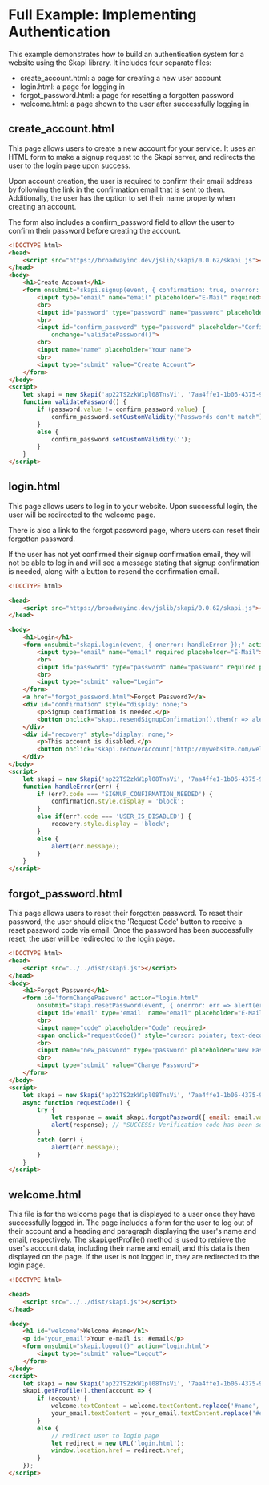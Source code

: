 # Full Example: Implementing Authentication
This example demonstrates how to build an authentication system for a website using the Skapi library. It includes four separate files:

- create_account.html: a page for creating a new user account
- login.html: a page for logging in
- forgot_password.html: a page for resetting a forgotten password
- welcome.html: a page shown to the user after successfully logging in

## create_account.html

This page allows users to create a new account for your service. It uses an HTML form to make a signup request to the Skapi server, and redirects the user to the login page upon success.

Upon account creation, the user is required to confirm their email address by following the link in the confirmation email that is sent to them. Additionally, the user has the option to set their name property when creating an account.

The form also includes a confirm_password field to allow the user to confirm their password before creating the account.

``` html
<!DOCTYPE html>
<head>
    <script src="https://broadwayinc.dev/jslib/skapi/0.0.62/skapi.js"></script>
</head>
<body>
    <h1>Create Account</h1>
    <form onsubmit="skapi.signup(event, { confirmation: true, onerror: err => alert(err.message) })" action="login.html">
        <input type="email" name="email" placeholder="E-Mail" required>
        <br>
        <input id="password" type="password" name="password" placeholder="Password" required>
        <br>
        <input id="confirm_password" type="password" placeholder="Confirm Password" required
            onchange="validatePassword()">
        <br>
        <input name="name" placeholder="Your name">
        <br>
        <input type="submit" value="Create Account">
    </form>
</body>
<script>
    let skapi = new Skapi('ap22TS2zkW1pl08TnsVi', '7aa4ffe1-1b06-4375-9be2-47d89da9d206');
    function validatePassword() {
        if (password.value != confirm_password.value) {
            confirm_password.setCustomValidity("Passwords don't match");
        }
        else {
            confirm_password.setCustomValidity('');
        }
    }
</script>
```


## login.html

This page allows users to log in to your website. Upon successful login, the user will be redirected to the welcome page.

There is also a link to the forgot password page, where users can reset their forgotten password.

If the user has not yet confirmed their signup confirmation email, they will not be able to log in and will see a message stating that signup confirmation is needed, along with a button to resend the confirmation email.

``` html
<!DOCTYPE html>

<head>
    <script src="https://broadwayinc.dev/jslib/skapi/0.0.62/skapi.js"></script>
</head>

<body>
    <h1>Login</h1>
    <form onsubmit="skapi.login(event, { onerror: handleError });" action="welcome.html">
        <input type="email" name="email" required placeholder="E-Mail">
        <br>
        <input id="password" type="password" name="password" required placeholder="Password">
        <br>
        <input type="submit" value="Login">
    </form>
    <a href="forgot_password.html">Forgot Password?</a>
    <div id="confirmation" style="display: none;">
        <p>Signup confirmation is needed.</p>
        <button onclick="skapi.resendSignupConfirmation().then(r => alert(r))">Resend Confirmation e-mail</button>
    </div>
    <div id="recovery" style="display: none;">
        <p>This account is disabled.</p>
        <button onclick='skapi.recoverAccount("http://mywebsite.com/welcome-back").then(r => alert(r))'>Send Recovery E-Mail</button>
    </div>
</body>
<script>
    let skapi = new Skapi('ap22TS2zkW1pl08TnsVi', '7aa4ffe1-1b06-4375-9be2-47d89da9d206');
    function handleError(err) {
        if (err?.code === 'SIGNUP_CONFIRMATION_NEEDED') {
            confirmation.style.display = 'block';
        }
        else if(err?.code === 'USER_IS_DISABLED') {
            recovery.style.display = 'block';
        }
        else {
            alert(err.message);
        }
    }
</script>
```


## forgot_password.html

This page allows users to reset their forgotten password.
To reset their password, the user should click the 'Request Code' button to receive a reset password code via email.
Once the password has been successfully reset, the user will be redirected to the login page.

``` html
<!DOCTYPE html>
<head>
    <script src="../../dist/skapi.js"></script>
</head>
<body>
    <h1>Forgot Password</h1>
    <form id='formChangePassword' action="login.html"
        onsubmit="skapi.resetPassword(event, { onerror: err => alert(err.message) })">
        <input id='email' type='email' name="email" placeholder="E-Mail">
        <br>
        <input name="code" placeholder="Code" required>
        <span onclick="requestCode()" style="cursor: pointer; text-decoration: underline;">Request Code</span>
        <br>
        <input name="new_password" type='password' placeholder="New Password" required>
        <br>
        <input type="submit" value="Change Password">
    </form>
</body>
<script>
    let skapi = new Skapi('ap22TS2zkW1pl08TnsVi', '7aa4ffe1-1b06-4375-9be2-47d89da9d206');
    async function requestCode() {
        try {
            let response = await skapi.forgotPassword({ email: email.value });
            alert(response); // "SUCCESS: Verification code has been sent."
        }
        catch (err) {
            alert(err.message);
        }
    }
</script>
```

## welcome.html

This file is for the welcome page that is displayed to a user once they have successfully logged in. The page includes a form for the user to log out of their account and a heading and paragraph displaying the user's name and email, respectively. The skapi.getProfile() method is used to retrieve the user's account data, including their name and email, and this data is then displayed on the page. If the user is not logged in, they are redirected to the login page.

``` html
<!DOCTYPE html>

<head>
    <script src="../../dist/skapi.js"></script>
</head>

<body>
    <h1 id="welcome">Welcome #name</h1>
    <p id="your_email">Your e-mail is: #email</p>
    <form onsubmit="skapi.logout()" action="login.html">
        <input type="submit" value="Logout">
    </form>
</body>
<script>
    let skapi = new Skapi('ap22TS2zkW1pl08TnsVi', '7aa4ffe1-1b06-4375-9be2-47d89da9d206', {autoLogin: true});
    skapi.getProfile().then(account => {
        if (account) {
            welcome.textContent = welcome.textContent.replace('#name', account.name || '');
            your_email.textContent = your_email.textContent.replace('#email', account.email);
        }
        else {
            // redirect user to login page
            let redirect = new URL('login.html');
            window.location.href = redirect.href;
        }
    });
</script>
```